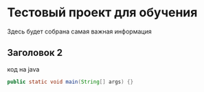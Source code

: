# Тестовый проект для обучения

Здесь будет собрана самая важная информация

## Заголовок 2

код на java
```java
public static void main(String[] args) {}
```
